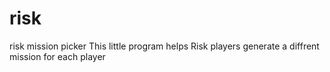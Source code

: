 # risk
risk mission picker
This little program helps Risk players generate a diffrent mission for each player
